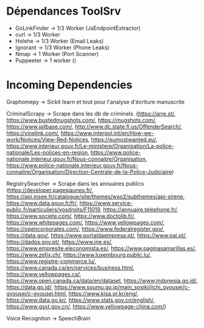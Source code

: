 # Dépendances ToolSrv

- GoLinkFinder -> 1/3 Worker (JsEndpointExtractor)
- curl -> 1/3 Worker
- Holehe -> 1/3 Worker (Email Leaks)
- Ignorant -> 1/3 Worker (Phone Leaks)
- Nmap -> 1 Worker (Port Scanner)
- Puppeeter -> 1 worker ()

# Incoming Dependencies

Graphomepy -> Sickit learn et tout pour l'analyse d'écriture manuscrite

CriminalScrapy -> Scrape dans les db de criminels. (https://arre.st/, https://www.bustedmugshots.com/, https://mugshots.com/, https://www.jailbase.com/, http://www.dc.state.fl.us/OffenderSearch/, https://vinelink.com/, https://www.interpol.int/en/How-we-work/Notices/View-Red-Notices, https://eumostwanted.eu/, https://www.interieur.gouv.fr/Le-ministere/Organisation/La-police-nationale/Les-polices-en-region, https://www.police-nationale.interieur.gouv.fr/Nous-connaitre/Organisation, https://www.police-nationale.interieur.gouv.fr/Nous-connaitre/Organisation/Direction-Centrale-de-la-Police-Judiciaire)

RegistrySearcher -> Scrape dans les annuaires publics (https://developer.pagesjaunes.fr/, https://api.insee.fr/catalogue/site/themes/wso2/subthemes/api-sirene, https://www.data.gouv.fr/fr/, https://www.service-public.fr/particuliers/vosdroits/F11019, https://annuaire.telephone.fr/, https://www.societe.com/, https://www.doctolib.fr/, https://www.whitepages.com/, https://www.yellowpages.com/, https://opencorporates.com/, https://www.federalregister.gov/, https://data.gov/, https://www.portaldaempresa.pt/, https://www.pai.pt/, https://dados.gov.pt/, https://www.ine.es/, https://www.empresite.eleconomista.es/, https://www.paginasamarillas.es/, https://www.zefix.ch/, https://www.luxembourg.public.lu/, https://www.registre-commerce.lu/, https://www.canada.ca/en/services/business.html, https://www.yellowpages.ca/, https://www.open.canada.ca/data/en/dataset, https://www.indonesia.go.id/, https://data.go.id/, https://www.soumu.go.jp/main_sosiki/jichi_gyousei/c-gyousei/c-gyousei.html, https://www.kisa.or.kr/eng/, https://www.data.go.kr/, https://www.stats.gov.cn/english/, https://www.gsxt.gov.cn/, https://www.yellowpage-china.com/)


Voice Recogniton -> SpeechBrain
